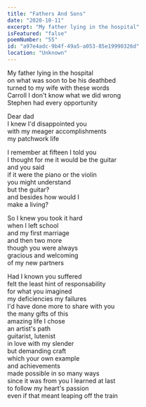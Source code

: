 ```yaml
---
title: "Fathers And Sons"
date: "2020-10-11"
excerpt: "My father lying in the hospital"
isFeatured: "false"
poemNumber: "55"
id: "a97e4adc-9b4f-49a5-a053-85e19990326d"
location: "Unknown"
---
```


My father lying in the hospital  
on what was soon to be his deathbed  
turned to my wife with these words  
Carroll I don't know what we did wrong  
Stephen had every opportunity

Dear dad  
I knew I'd disappointed you  
with my meager accomplishments  
my patchwork life

I remember at fifteen I told you  
I thought for me it would be the guitar  
and you said  
if it were the piano or the violin  
you might understand  
but the guitar?  
and besides how would I  
make a living?

So I knew you took it hard  
when I left school  
and my first marriage  
and then two more  
though you were always  
gracious and welcoming  
of my new partners

Had I known you suffered  
felt the least hint of responsability  
for what you imagined  
my deficiencies my failures  
I'd have done more to share with you  
the many gifts of this  
amazing life I chose  
an artist's path  
guitarist, lutenist  
in love with my slender  
but demanding craft  
which your own example  
and achievements  
made possible in so many ways  
since it was from you I learned at last  
to follow my heart's passion  
even if that meant leaping off the train
